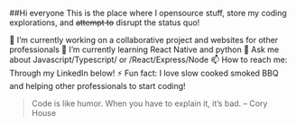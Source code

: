 ##Hi everyone 
This is the place where I opensource stuff, store my coding explorations, and ~~attempt to~~ disrupt the status quo!

🔭  I’m currently working on a collaborative project and websites for other professionals
🌱  I’m currently learning React Native and python
💬  Ask me about Javascript/Typescript/ or /React/Express/Node
📫  How to reach me: Through my LinkedIn below!
⚡  Fun fact: I love slow cooked smoked BBQ and helping other professionals to start coding!

>Code is like humor. When you have to explain it, it’s bad. – Cory House

